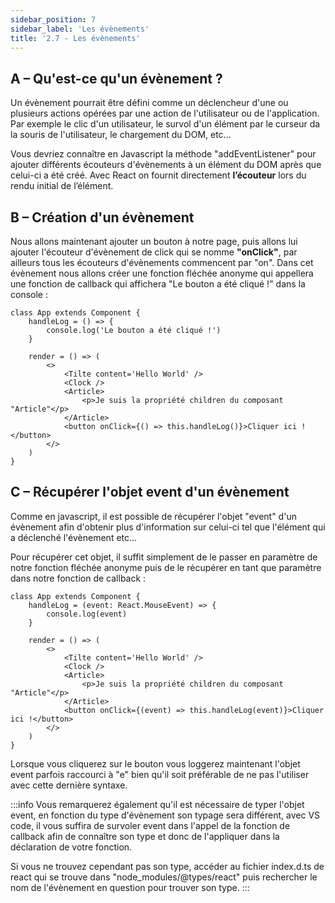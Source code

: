 ```yaml
---
sidebar_position: 7
sidebar_label: 'Les évènements'
title: '2.7 - Les évènements'
---
```


## A – Qu'est-ce qu'un évènement ?

Un évènement pourrait être défini comme un déclencheur d'une ou plusieurs actions opérées par une action de l'utilisateur ou de l'application.
Par exemple le clic d'un utilisateur, le survol d'un élément par le curseur da la souris de l'utilisateur, le chargement du DOM, etc...

Vous devriez connaître en Javascript la méthode "addEventListener" pour ajouter différents écouteurs d'évènements à un élément du DOM après que celui-ci a été créé. Avec React on fournit directement **l’écouteur** lors du rendu initial de l’élément.

## B – Création d'un évènement

Nous allons maintenant ajouter un bouton à notre page, puis allons lui ajouter l'écouteur d'évènement de click qui se nomme **"onClick"**, par ailleurs tous les écouteurs d'évènements commencent par "on". Dans cet évènement nous allons créer une fonction fléchée anonyme qui appellera une fonction de callback qui affichera "Le bouton a été cliqué !" dans la console :

```tsx title=app.tsx
class App extends Component {
	handleLog = () => {
		console.log('Le bouton a été cliqué !')
	}

	render = () => (
		<>
			<Tilte content='Hello World' />
			<Clock />
			<Article>
				<p>Je suis la propriété children du composant "Article"</p>
			</Article>
			<button onClick={() => this.handleLog()}>Cliquer ici !</button>
		</>
	)
}
```

## C – Récupérer l'objet event d'un évènement

Comme en javascript, il est possible de récupérer l'objet "event" d'un évènement afin d'obtenir plus d'information sur celui-ci tel que l'élément qui a déclenché l'évènement etc...

Pour récupérer cet objet, il suffit simplement de le passer en paramètre de notre fonction fléchée anonyme puis de le récupérer en tant que paramètre dans notre fonction de callback :

```tsx title=app.tsx
class App extends Component {
	handleLog = (event: React.MouseEvent) => {
		console.log(event)
	}

	render = () => (
		<>
			<Tilte content='Hello World' />
			<Clock />
			<Article>
				<p>Je suis la propriété children du composant "Article"</p>
			</Article>
			<button onClick={(event) => this.handleLog(event)}>Cliquer ici !</button>
		</>
	)
}
```

Lorsque vous cliquerez sur le bouton vous loggerez maintenant l'objet event parfois raccourci à "e" bien qu'il soit préférable de ne pas l'utiliser avec cette dernière syntaxe.

:::info
Vous remarquerez également qu'il est nécessaire de typer l'objet event, en fonction du type d'évènement son typage sera différent, avec VS code, il vous suffira de survoler event dans l'appel de la fonction de callback afin de connaître son type et donc de l'appliquer dans la déclaration de votre fonction.

Si vous ne trouvez cependant pas son type, accéder au fichier index.d.ts de react qui se trouve dans "node_modules/@types/react" puis rechercher le nom de l'évènement en question pour trouver son type.
:::
